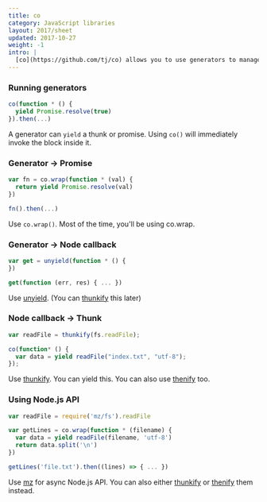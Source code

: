 ```yaml
---
title: co
category: JavaScript libraries
layout: 2017/sheet
updated: 2017-10-27
weight: -1
intro: |
  [co](https://github.com/tj/co) allows you to use generators to manage async flow.
---
```


[co]: https://github.com/tj/co
[thunkify]: https://github.com/visionmedia/node-thunkify
[unyield]: https://github.com/MatthewMueller/unyield
[thenify]: https://www.npmjs.com/package/thenify
[mz]: https://www.npmjs.com/package/mz

### Running generators

```js
co(function * () {
  yield Promise.resolve(true)
}).then(...)
```

A generator can `yield` a thunk or promise. Using `co()` will immediately invoke the block inside it.

### Generator → Promise

```js
var fn = co.wrap(function * (val) {
  return yield Promise.resolve(val)
})

fn().then(...)
```

Use `co.wrap()`. Most of the time, you'll be using co.wrap.

### Generator → Node callback

```js
var get = unyield(function * () {
})

get(function (err, res) { ... })
```

Use [unyield]. (You can [thunkify] this later)

### Node callback → Thunk

```js
var readFile = thunkify(fs.readFile);

co(function* () {
  var data = yield readFile("index.txt", "utf-8");
});
```

Use [thunkify]. You can yield this. You can also use [thenify] too.

### Using Node.js API

```js
var readFile = require('mz/fs').readFile

var getLines = co.wrap(function * (filename) {
  var data = yield readFile(filename, 'utf-8')
  return data.split('\n')
})

getLines('file.txt').then((lines) => { ... })
```

Use [mz] for async Node.js API. You can also either [thunkify] or [thenify] them instead.
